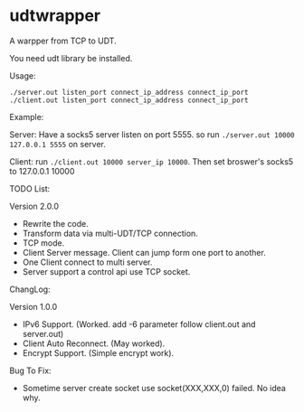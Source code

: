 udtwrapper
==========


A warpper from TCP to UDT.

You need udt library be installed.

Usage:

    ./server.out listen_port connect_ip_address connect_ip_port
    ./client.out listen_port connect_ip_address connect_ip_port
    
Example:

Server: Have a socks5 server listen on port 5555. so run `./server.out 10000 127.0.0.1 5555` on server.

Client: run `./client.out 10000 server_ip 10000`. Then set broswer's socks5 to 127.0.0.1 10000


TODO List:

Version 2.0.0
	
* Rewrite the code. 
* Transform data via multi-UDT/TCP connection.
* TCP mode.
* Client Server message. Client can jump form one port to another.
* One Client connect to multi server.
* Server support a control api use TCP socket.

ChangLog:

Version 1.0.0 

* IPv6 Support. (Worked. add -6 parameter follow client.out and server.out)
* Client Auto Reconnect. (May worked).
* Encrypt Support. (Simple encrypt work).

Bug To Fix:

* Sometime server create socket use socket(XXX,XXX,0) failed. No idea why.
